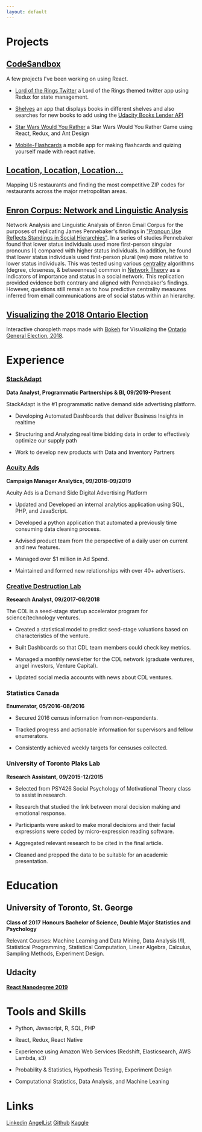 ```yaml
---
layout: default
---
```


# Projects

## [CodeSandbox](https://codesandbox.io/u/bentice)

A few projects I've been working on using React.

* [Lord of the Rings Twitter](https://67gry.codesandbox.io/) a Lord of the Rings themed twitter app using Redux for state management.

* [Shelves](https://3soz4.codesandbox.io/) an app that displays books in different shelves and also searches for new books to add using the [Udacity Books Lender API](https://reactnd-books-api.udacity.com/)

* [Star Wars Would You Rather](https://8jq54.csb.app/#/) a Star Wars Would You Rather Game using React, Redux, and Ant Design

* [Mobile-Flashcards](https://github.com/bentice/mobile-flashcards) a mobile app for making flashcards and quizing yourself made with react native.


## [Location, Location, Location...](http://rpubs.com/ben_tice/restzipcodes)

Mapping US restaurants and finding the most competitive ZIP codes for restaurants across the major metropolitan areas.

## [Enron Corpus: Network and Linguistic Analysis](Enron_Article.md)

Network Analysis and Linguistic Analysis of Enron Email Corpus for the purposes of replicating James Pennebaker's findings in ["Pronoun Use Reflects Standings in Social Hierarchies"](http://citeseerx.ist.psu.edu/viewdoc/download?doi=10.1.1.904.6689&rep=rep1&type=pdf). In a series of studies Pennebaker found that lower status individuals used more first-person singular pronouns (I) compared with higher status individuals. In addition, he found that lower status individuals used first-person plural (we) more relative to lower status individuals. This was tested using various [centrality](https://en.wikipedia.org/wiki/Centrality) algorithms (degree, closeness, & betweenness) common in [Network Theory](https://en.wikipedia.org/wiki/Network_theory)  as a indicators of importance and status in a social network. This replication provided evidence both contrary and aligned with Pennebaker's findings. However, questions still remain as to how predictive centrality measures inferred from email communications are of social status within an hierarchy.

## [Visualizing the 2018 Ontario Election](Elections_Article.md)

Interactive choropleth maps made with [Bokeh](https://bokeh.pydata.org/en/latest/) for Visualizing the [Ontario General Election, 2018](https://en.wikipedia.org/wiki/Ontario_general_election,_2018).


# Experience

### [StackAdapt](https://www.stackadapt.com/)
**Data Analyst, Programmatic Partnerships & BI, 09/2019-Present**

StackAdapt is the #1 programmatic native demand side advertising platform.

* Developing Automated Dashboards that deliver Business Insights in realtime

* Structuring and Analyzing real time bidding data in order to effectively optimize our supply path

* Work to develop new products with Data and Inventory Partners


### [Acuity Ads](https://www.acuityads.com/)
**Campaign Manager Analytics, 09/2018-09/2019**

Acuity Ads is a Demand Side Digital Advertising Platform 

* Updated and Developed an internal analytics application using SQL, PHP, and JavaScript.

* Developed a python application that automated a previously time consuming data cleaning process.

* Advised product team from the perspective of a daily user on current and new features.

* Managed over $1 million in Ad Spend.

* Maintained and formed new relationships with over 40+ advertisers.


### [Creative Destruction Lab](https://www.creativedestructionlab.com/)
**Research Analyst, 09/2017-08/2018**

The CDL is a seed-stage startup accelerator program for science/technology ventures.

* Created a statistical model to predict seed-stage valuations based on characteristics of the venture.

* Built Dashboards so that CDL team members could check key metrics.

* Managed a monthly newsletter for the CDL network (graduate ventures, angel investors, Venture Capital).

* Updated social media accounts with news about CDL ventures.

### Statistics Canada
**Enumerator, 05/2016-08/2016**

* Secured 2016 census information from non-respondents. 

* Tracked progress and actionable information for supervisors and fellow enumerators. 

* Consistently achieved weekly targets for censuses collected. 


### University of Toronto Plaks Lab
**Research Assistant, 09/2015-12/2015**

* Selected from PSY426 Social Psychology of Motivational Theory class to assist in research.

* Research that studied the link between moral decision making and emotional response. 

* Participants were asked to make moral decisions and their facial expressions were coded by micro-expression reading software.

* Aggregated relevant research to be cited in the final article.

* Cleaned and prepped the data to be suitable for an academic presentation.

# Education

## University of Toronto, St. George
**Class of 2017**
**Honours Bachelor of Science, Double Major Statistics and Psychology**

Relevant Courses: Machine Learning and Data Mining, Data Analysis I/II, Statistical Programming, Statistical Computation, Linear Algebra, Calculus, Sampling Methods, Experiment Design.

## Udacity
[**React Nanodegree 2019**](https://www.udacity.com/course/react-nanodegree--nd019)


# Tools and Skills

* Python, Javascript, R, SQL, PHP

* React, Redux, React Native

* Experience using Amazon Web Services (Redshift, Elasticsearch, AWS Lambda, s3)

* Probability & Statistics, Hypothesis Testing, Experiment Design

* Computational Statistics, Data Analysis, and Machine Leaning

# Links

[Linkedin](https://www.linkedin.com/in/ben-tice/)	[AngelList](https://angel.co/ben-tice)	[Github](https://github.com/bentice)	[Kaggle](https://www.kaggle.com/bentice)